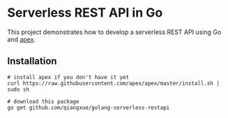 # Serverless REST API in Go

This project demonstrates how to develop a serverless REST API using Go and [apex](http://apex.run/).

## Installation

```shell
# install apex if you don't have it yet
curl https://raw.githubusercontent.com/apex/apex/master/install.sh | sudo sh

# download this package
go get github.com/qiangxue/golang-serverless-restapi
```

